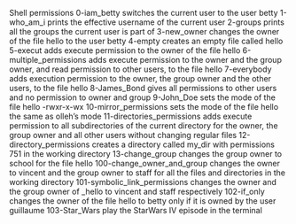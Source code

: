 Shell permissions
0-iam_betty switches the current user to the user betty
1-who_am_i prints the effective username of the current user
2-groups prints all the groups the current user is part of
3-new_owner changes the owner of the file hello to the user betty
4-empty creates an empty file called hello
5-execut adds execute permission to the owner of the file hello
6-multiple_permissions  adds execute permission to the owner and the group owner, and read permission to other users, to the file hello
7-everybody adds execution permission to the owner, the group owner and the other users, to the file hello
8-James_Bond gives all permissions to other users and no permission to owner and group
9-John_Doe sets the mode of the file hello -rwxr-x-wx
10-mirror_permissions sets the mode of the file hello the same as olleh’s mode
11-directories_permissions adds execute permission to all subdirectories of the current directory for the owner, the group owner and all other users without changing regular files
12-directory_permissions creates a directory called my_dir with permissions 751 in the working directory
13-change_group changes the group owner to school for the file hello
100-change_owner_and_group  changes the owner to vincent and the group owner to staff for all the files and directories in the working directory
101-symbolic_link_permissions changes the owner and the group owner of _hello to vincent and staff respectively
102-if_only changes the owner of the file hello to betty only if it is owned by the user guillaume
103-Star_Wars play the StarWars IV episode in the terminal
